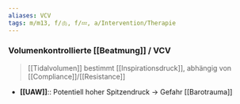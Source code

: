 ```yaml
---
aliases: VCV
tags: m/m13, f/🫁, f/💤, a/Intervention/Therapie
---
```

### Volumenkontrollierte [[Beatmung]] / VCV
> [[Tidalvolumen]] bestimmt [[Inspirationsdruck]], abhängig von [[Compliance]]/[[Resistance]]
- **[[UAW]]**:: Potentiell hoher Spitzendruck → Gefahr [[Barotrauma]]